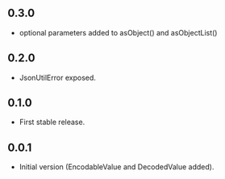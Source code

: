 ## 0.3.0

- optional parameters added to asObject() and asObjectList()

## 0.2.0

- JsonUtilError exposed.

## 0.1.0

- First stable release.

## 0.0.1

- Initial version (EncodableValue and DecodedValue added).
